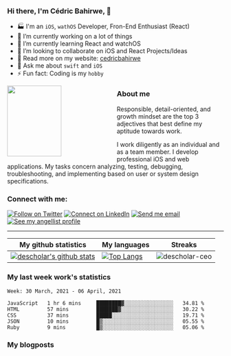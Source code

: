 ### Hi there, I'm Cédric Bahirwe, 👋


- 🏭 I'm an `iOS`, `wathOS` Developer, Fron-End Enthusiast (React)
- 🔭 I’m currently working on a lot of things
- 🌱 I’m currently learning React and watchOS
- 👯 I’m looking to collaborate on iOS and React Projects/Ideas
- 🔦 Read more on my website: [cedricbahirwe](https://cedricbahirwe.github.io)
- 💬 Ask me about `swift` and `iOS`
- ⚡ Fun fact: Coding is my `hobby`

<div>
  
<img border="0" width="50%" height="164" align="left" src="https://github-readme-stats.vercel.app/api?username=cedricbahirwe&include_all_commits=true&count_private=true&show_icons=true&hide=stars" />

</div>


### About me
Responsible, detail-oriented, and growth mindset are the top 3 adjectives that best define my aptitude towards work.

I work diligently as an individual and as a team member. I develop professional iOS and web applications. My tasks concern analyzing, testing, debugging, troubleshooting, and implementing based on user or system design specifications.

### Connect with me:

[![Follow on Twitter](https://img.shields.io/badge/--twitter?label=Twitter&logo=Twitter&style=social)](https://twitter.com/CBahirwe) [![Connect on LinkedIn](https://img.shields.io/badge/--linkedin?label=LinkedIn&logo=LinkedIn&style=social)](https://www.linkedin.com/in/cedricbahirwe) [![Send me email](https://img.shields.io/badge/--gmail?label=Gmail&logo=Gmail&style=social)](mailto:cedricaganzebahirwe@gmail.com) [![See my angellist profile](https://img.shields.io/badge/--angellist?label=AngelList&logo=AngelList&style=social)](https://angel.co/u/cedricbahirwe) 
___

|My github statistics|My languages|Streaks|
|-|-|-|
|[![descholar's github stats](https://github-readme-stats.vercel.app/api?username=descholar-ceo&show_icons=true&theme=dark&hide_title=true)](https://github.com/descholar-ceo)|[![Top Langs](https://github-readme-stats.vercel.app/api/top-langs/?username=descholar-ceo&show_icons=true&theme=dark&layout=compact&hide_title=true)](https://github.com/descholar-ceo)|![descholar-ceo](https://github-readme-streak-stats.herokuapp.com/?user=descholar-ceo&theme=dark)

### My last week work's statistics
<!--START_SECTION:waka-->
```text
Week: 30 March, 2021 - 06 April, 2021

JavaScript   1 hr 6 mins     ████████▓░░░░░░░░░░░░░░░░   34.81 % 
HTML         57 mins         ███████▓░░░░░░░░░░░░░░░░░   30.22 % 
CSS          37 mins         █████░░░░░░░░░░░░░░░░░░░░   19.71 % 
JSON         10 mins         █▒░░░░░░░░░░░░░░░░░░░░░░░   05.55 % 
Ruby         9 mins          █▒░░░░░░░░░░░░░░░░░░░░░░░   05.06 % 
```
<!--END_SECTION:waka-->
### My blogposts
<!-- BLOG-POST-LIST:START -->

<!-- BLOG-POST-LIST:END -->
